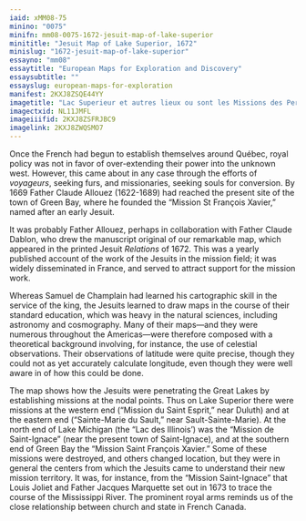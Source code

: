 ```yaml
---
iaid: xMM08-75
minino: "0075"
minifn: mm08-0075-1672-jesuit-map-of-lake-superior
minititle: "Jesuit Map of Lake Superior, 1672"
minislug: "1672-jesuit-map-of-lake-superior"
essayno: "mm08"
essaytitle: "European Maps for Exploration and Discovery"
essaysubtitle: ""
essayslug: european-maps-for-exploration
manifest: 2KXJ8ZSQE44YY
imagetitle: "Lac Superieur et autres lieux ou sont les Missions des Peres da la Compagnie de Iesus comprises sous le nom d’Outaouacs"
imagectxid: NL11JMFL
imageiiifid: 2KXJ8ZSFRJBC9
imagelink: 2KXJ8ZWQSMO7
---
```


Once the French had begun to establish themselves around Québec, royal policy was not in favor of over-extending their power into the unknown west. However, this came about in any case through the efforts of _voyageurs_, seeking furs, and missionaries, seeking souls for conversion. By 1669 Father Claude Allouez (1622-1689) had reached the present site of the town of Green Bay, where he founded the “Mission St François Xavier,” named after an early Jesuit.

It was probably Father Allouez, perhaps in collaboration with Father Claude Dablon, who drew the manuscript original of our remarkable map, which appeared in the printed Jesuit _Relations_ of 1672. This was a yearly published account of the work of the Jesuits in the mission field; it was widely disseminated in France, and served to attract support for the mission work.

Whereas Samuel de Champlain had learned his cartographic skill in the service of the king, the Jesuits learned to draw maps in the course of their standard education, which was heavy in the natural sciences, including astronomy and cosmography. Many of their maps—and they were numerous throughout the Americas—were therefore composed with a theoretical background involving, for instance, the use of celestial observations. Their observations of latitude were quite precise, though they could not as yet accurately calculate longitude, even though they were well aware in of how this could be done.

The map shows how the Jesuits were penetrating the Great Lakes by establishing missions at the nodal points. Thus on Lake Superior there were missions at the western end (“Mission du Saint Esprit,” near Duluth) and at the eastern end (“Sainte-Marie du Sault,” near Sault-Sainte-Marie). At the north end of Lake Michigan (the “Lac des Illinois’) was the “Mission de Saint-Ignace” (near the present town of Saint-Ignace), and at the southern end of Green Bay the “Mission Saint François Xavier.” Some of these missions were destroyed, and others changed location, but they were in general the centers from which the Jesuits came to understand their new mission territory. It was, for instance, from the “Mission Saint-Ignace” that Louis Joliet and Father Jacques Marquette set out in 1673 to trace the course of the Mississippi River. The prominent royal arms reminds us of the close relationship between church and state in French Canada.
